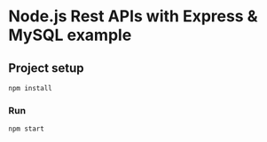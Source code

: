 # Node.js Rest APIs with Express & MySQL example

## Project setup

```
npm install
```

### Run

```
npm start
```
